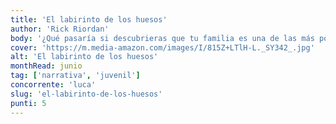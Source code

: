 ```yaml
---
title: 'El labirinto de los huesos'
author: 'Rick Riordan'
body: '¿Qué pasaría si descubrieras que tu familia es una de las más poderosas de toda la historia de la humanidad? ¿Y si te dijeran que la fuente de poder de la familia está escondida por todo el mundo, bajo la forma de 39 pistas? ¿Y si, además, te dieran a elegir entre tener un millón de dólares... o conseguir la primera de las pistas?'
cover: 'https://m.media-amazon.com/images/I/815Z+LTlH-L._SY342_.jpg'
alt: 'El labirinto de los huesos'
monthRead: junio
tag: ['narrativa', 'juvenil']
concorrente: 'luca'
slug: 'el-labirinto-de-los-huesos'
punti: 5
---
```

